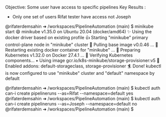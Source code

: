 Objective: Some user have access to specific pipelines
Key Results :
- Only one set of users Rifat tester have access not Joseph


@rifaterdemsahin ➜ /workspaces/PipelineAutomation (main) $ minikube start
😄  minikube v1.35.0 on Ubuntu 20.04 (docker/amd64)
✨  Using the docker driver based on existing profile
👍  Starting "minikube" primary control-plane node in "minikube" cluster
🚜  Pulling base image v0.0.46 ...
🔄  Restarting existing docker container for "minikube" ...
🐳  Preparing Kubernetes v1.32.0 on Docker 27.4.1 ...
🔎  Verifying Kubernetes components...
    ▪ Using image gcr.io/k8s-minikube/storage-provisioner:v5
🌟  Enabled addons: default-storageclass, storage-provisioner
🏄  Done! kubectl is now configured to use "minikube" cluster and "default" namespace by default

@rifaterdemsahin ➜ /workspaces/PipelineAutomation (main) $ kubectl auth can-i create pipelineruns --as=Rifat --namespace=default
yes
@rifaterdemsahin ➜ /workspaces/PipelineAutomation (main) $ kubectl auth can-i create pipelineruns --as=Joseph --namespace=default
no
@rifaterdemsahin ➜ /workspaces/PipelineAutomation (main) $ 
